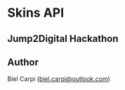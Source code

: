 # Skins API
## Jump2Digital Hackathon



## Author
Biel Carpi ([biel.carpi@outlook.com](mailto:biel.carpi@outlook.com))